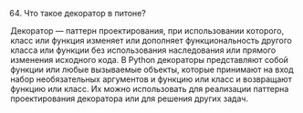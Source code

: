 64. Что такое декоратор в питоне?

Декоратор — паттерн проектирования, при использовании которого, класс или функция изменяет или дополняет
функциональность другого класса или функции без использования наследования или прямого изменения исходного кода.
В Python декораторы представляют собой функции или любые вызываемые объекты, которые принимают на вход набор
необязательных аргументов и функцию или класс и возвращают функцию или класс. Их можно использовать для реализации
паттерна проектирования декоратора или для решения других задач.